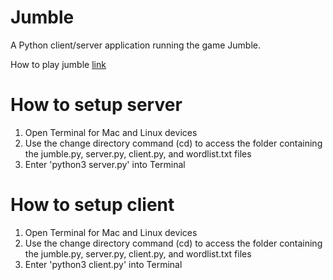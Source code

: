 # Jumble

A Python client/server application running the game Jumble.

How to play jumble [link](https://en.wikipedia.org/wiki/Jumble)

# How to setup server
  1. Open Terminal for Mac and Linux devices
  2. Use the change directory command (cd) to access the folder containing the jumble.py, server.py, client.py, and wordlist.txt files
  3. Enter 'python3 server.py' into Terminal
  
# How to setup client
  1. Open Terminal for Mac and Linux devices
  2. Use the change directory command (cd) to access the folder containing the jumble.py, server.py, client.py, and wordlist.txt files
  3. Enter 'python3 client.py' into Terminal
